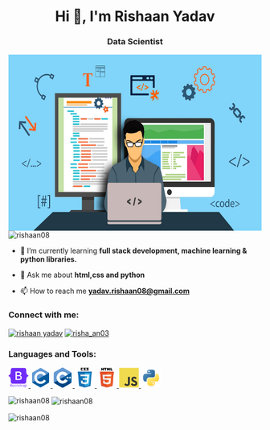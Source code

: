 <h1 align="center">Hi 👋, I'm Rishaan Yadav</h1>
<h3 align="center">Data Scientist</h3>
<img align="right" alt="Coding" height="350" src="./developer.jpeg">

<p align="left"> <img src="https://komarev.com/ghpvc/?username=rishaan08&label=Profile%20views&color=0e75b6&style=flat" alt="rishaan08" /> </p>

- 🌱 I’m currently learning **full stack development, machine learning & python libraries.**
  
- 💬 Ask me about **html,css and python**

- 📫 How to reach me **yadav.rishaan08@gmail.com**

<h3 align="left">Connect with me:</h3>
<p align="left">
<a href="https://linkedin.com/in/rishaan yadav" target="blank"><img align="center" src="https://raw.githubusercontent.com/rahuldkjain/github-profile-readme-generator/master/src/images/icons/Social/linked-in-alt.svg" alt="rishaan yadav" height="30" width="40" /></a>
<a href="https://instagram.com/risha_an03" target="blank"><img align="center" src="https://raw.githubusercontent.com/rahuldkjain/github-profile-readme-generator/master/src/images/icons/Social/instagram.svg" alt="risha_an03" height="30" width="40" /></a>
</p>

<h3 align="left">Languages and Tools:</h3>
<p align="left"> <a href="https://getbootstrap.com" target="_blank" rel="noreferrer"> <img src="https://raw.githubusercontent.com/devicons/devicon/master/icons/bootstrap/bootstrap-plain-wordmark.svg" alt="bootstrap" width="40" height="40"/> </a> <a href="https://www.cprogramming.com/" target="_blank" rel="noreferrer"> <img src="https://raw.githubusercontent.com/devicons/devicon/master/icons/c/c-original.svg" alt="c" width="40" height="40"/> </a> <a href="https://www.w3schools.com/cpp/" target="_blank" rel="noreferrer"> <img src="https://raw.githubusercontent.com/devicons/devicon/master/icons/cplusplus/cplusplus-original.svg" alt="cplusplus" width="40" height="40"/> </a> <a href="https://www.w3schools.com/css/" target="_blank" rel="noreferrer"> <img src="https://raw.githubusercontent.com/devicons/devicon/master/icons/css3/css3-original-wordmark.svg" alt="css3" width="40" height="40"/> </a> <a href="https://www.w3.org/html/" target="_blank" rel="noreferrer"> <img src="https://raw.githubusercontent.com/devicons/devicon/master/icons/html5/html5-original-wordmark.svg" alt="html5" width="40" height="40"/> </a> <a href="https://developer.mozilla.org/en-US/docs/Web/JavaScript" target="_blank" rel="noreferrer"> <img src="https://raw.githubusercontent.com/devicons/devicon/master/icons/javascript/javascript-original.svg" alt="javascript" width="40" height="40"/> </a> <a href="https://www.python.org" target="_blank" rel="noreferrer"> <img src="https://raw.githubusercontent.com/devicons/devicon/master/icons/python/python-original.svg" alt="python" width="40" height="40"/> </a> </p>

<p><img align="left" src="https://github-readme-stats.vercel.app/api/top-langs?username=rishaan08&show_icons=true&locale=en&layout=compact" alt="rishaan08" /></p>

<p>&nbsp;<img align="center" src="https://github-readme-stats.vercel.app/api?username=rishaan08&show_icons=true&locale=en" alt="rishaan08" /></p>

<p><img align="center" src="https://github-readme-streak-stats.herokuapp.com/?user=rishaan08&" alt="rishaan08" /></p>
